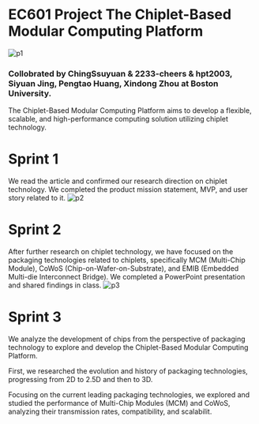 # EC601 Project The Chiplet-Based Modular Computing Platform
![p1](https://github.com/ChingSsuyuan/EC601-project/blob/429dd63ed9b0cf09f26b83e3cb78eb2cb8323f84/Resources/picture1.png)

### Collobrated by ChingSsuyuan & 2233-cheers & hpt2003, Siyuan Jing, Pengtao Huang, Xindong Zhou at Boston University.

The Chiplet-Based Modular Computing Platform aims to develop a flexible, scalable, and high-performance computing solution utilizing chiplet technology. 

# Sprint 1
We read the article and confirmed our research direction on chiplet technology. We completed the product mission statement, MVP, and user story related to it.
![p2](https://github.com/ChingSsuyuan/EC601-Project/blob/9f59ebe5ce0c2d8a38db6475c3c0ebde55e84a49/Resources/picture2.png)
# Sprint 2
After further research on chiplet technology, we have focused on the packaging technologies related to chiplets, specifically MCM (Multi-Chip Module), CoWoS (Chip-on-Wafer-on-Substrate), and EMIB (Embedded Multi-die Interconnect Bridge). We completed a PowerPoint presentation and shared findings in class.
![p3](https://github.com/ChingSsuyuan/EC601-Project/blob/d5d1d4b94f754a25ffd5ddab2c9b08bafe5323f3/Resources/picture3.png)
# Sprint 3
We analyze the development of chips from the perspective of packaging technology to explore and develop the Chiplet-Based Modular Computing Platform.

First, we researched the evolution and history of packaging technologies, progressing from 2D to 2.5D and then to 3D.

Focusing on the current leading packaging technologies, we explored and studied the performance of Multi-Chip Modules (MCM) and CoWoS, analyzing their transmission rates, compatibility, and scalabilit.
